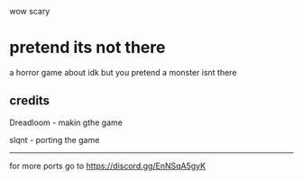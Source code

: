 wow scary

# pretend its not there

a horror game about idk but you pretend a monster isnt there

## credits

Dreadloom - makin gthe game

slqnt - porting the game

---

for more ports go to https://discord.gg/EnNSqA5gyK

